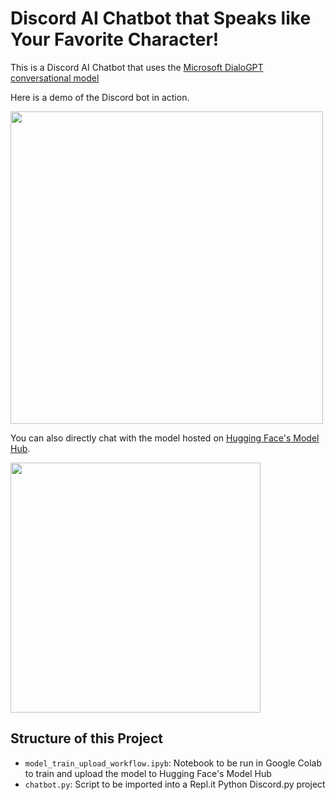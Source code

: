# Discord AI Chatbot that Speaks like Your Favorite Character!


This is a Discord AI Chatbot that uses the [Microsoft DialoGPT conversational model](https://huggingface.co/microsoft/DialoGPT-medium)


Here is a demo of the Discord bot in action.

<img src="https://github.com/Hamas-ur-Rehman/Hacktoberfest/blob/main/AI%20Discord%20ChatBot/resources/2gif2.gif?raw=true" width=500><br>

You can also directly chat with the model hosted on [Hugging Face's Model Hub](https://huggingface.co/Hamas/DialoGPT-large-jake2).

<img src="https://github.com/Hamas-ur-Rehman/Hacktoberfest/blob/main/AI%20Discord%20ChatBot/resources/1ezgif.com-gif-maker.gif?raw=true" width=400><br>

## Structure of this Project

- `model_train_upload_workflow.ipyb`: Notebook to be run in Google Colab to train and upload the model to Hugging Face's Model Hub
- `chatbot.py`: Script to be imported into a Repl.it Python Discord.py project
